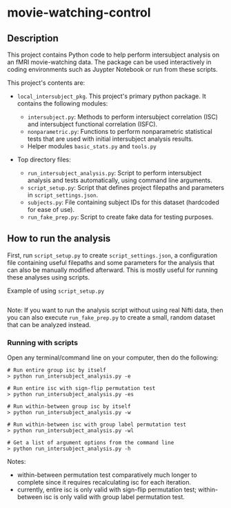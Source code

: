 # movie-watching-control

## Description 
This project contains Python code to help perform intersubject analysis on an 
fMRI movie-watching data. The package can be used interactively in coding 
environments such as Juypter Notebook or run from these scripts.

This project's contents are:

* `local_intersubject_pkg`. This project's primary python package. It contains the following modules:
    * `intersubject.py`: Methods to perform intersubject correlation 
    (ISC) and intersubject functional correlation (ISFC).
    * `nonparametric.py`: Functions to perform nonparametric 
    statistical tests that are used with initial intersubject analysis results.
    * Helper modules `basic_stats.py` and `tools.py`

* Top directory files: 
    * `run_intersubject_analysis.py`: 
        Script to perform intersubject analysis and
        tests automatically, using command line arguments.
    * `script_setup.py`: 
        Script that defines project filepaths and parameters in
        `script_settings.json`.
    * `subjects.py`: 
        File containing subject IDs for this dataset (hardcoded for 
        ease of use).
    * `run_fake_prep.py`: Script to create fake data for testing purposes.

## How to run the analysis

First, run `script_setup.py` to create `script_settings.json`, a configuration file containing useful filepaths and some parameters for the analysis that can also be manually modified afterward. This is mostly useful for running these analyses using scripts.

Example of using `script_setup.py`
```

```

Note: If you want to run the analysis script without using real Nifti data, then you can also execute `run_fake_prep.py` to create a small, random dataset that can be analyzed instead.   

### Running with scripts
Open any terminal/command line on your computer, then do the following:
```
# Run entire group isc by itself  
> python run_intersubject_analysis.py -e

# Run entire isc with sign-flip permutation test
> python run_intersubject_analysis.py -es

# Run within-between group isc by itself
> python run_intersubject_analysis.py -w

# Run within-between isc with group label permutation test
> python run_intersubject_analysis.py -wl

# Get a list of argument options from the command line
> python run_intersubject_analysis.py -h
```


Notes:
- within-between permutation test comparatively much longer to complete since it requires recalculating isc for each iteration.
- currently, entire isc is only valid with sign-flip permutation test; within-between isc is only valid with group label permutation test. 


